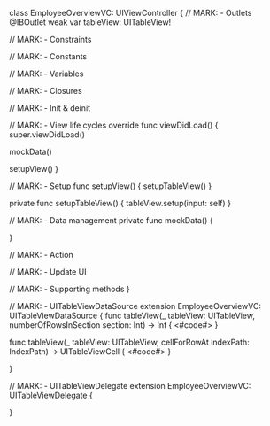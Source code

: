 class EmployeeOverviewVC: UIViewController {
// MARK: - Outlets
@IBOutlet weak var tableView: UITableView!

// MARK: - Constraints

// MARK: - Constants

// MARK: - Variables

// MARK: - Closures

// MARK: - Init & deinit

// MARK: - View life cycles
override func viewDidLoad() {
super.viewDidLoad()

mockData()

setupView()
}

// MARK: - Setup
func setupView() {
setupTableView()
}

private func setupTableView() {
tableView.setup(input: self)
}

// MARK: - Data management
private func mockData() {

}

// MARK: - Action

// MARK: - Update UI

// MARK: - Supporting methods
}

// MARK: - UITableViewDataSource
extension EmployeeOverviewVC: UITableViewDataSource {
func tableView(_ tableView: UITableView, numberOfRowsInSection section: Int) -> Int {
<#code#>
}

func tableView(_ tableView: UITableView, cellForRowAt indexPath: IndexPath) -> UITableViewCell {
<#code#>
}


}

// MARK: - UITableViewDelegate
extension EmployeeOverviewVC: UITableViewDelegate {

}
